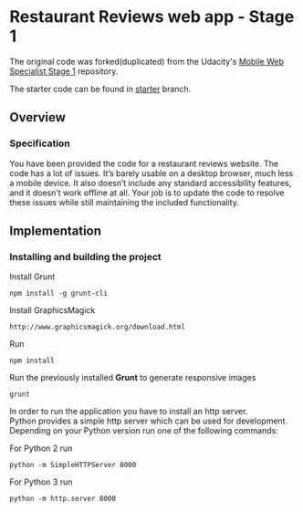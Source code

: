 # Restaurant Reviews web app - Stage 1 
The original code was forked(duplicated) from the Udacity's [Mobile Web Specialist Stage 1](https://github.com/udacity/mws-restaurant-stage-1) repository.  

The starter code can be found in [starter](https://github.com/anastyn/restaurant-reviews-app/tree/starter) branch.

## Overview
### Specification

You have been provided the code for a restaurant reviews website. The code has a lot of issues. It’s barely usable on a desktop browser, much less a mobile device. It also doesn’t include any standard accessibility features, and it doesn’t work offline at all. Your job is to update the code to resolve these issues while still maintaining the included functionality. 

## Implementation
### Installing and building the project
Install Grunt
```
npm install -g grunt-cli
```

Install GraphicsMagick
```
http://www.graphicsmagick.org/download.html
```

Run 
```
npm install
```

Run the previously installed **Grunt** to generate responsive images
```
grunt
```

In order to run the application you have to install an http server.  
Python provides a simple http server which can be used for development.
Depending on your Python version run one of the following commands:

For Python 2 run
```
python -m SimpleHTTPServer 8000
```
For Python 3 run
```
python -m http.server 8000
```
